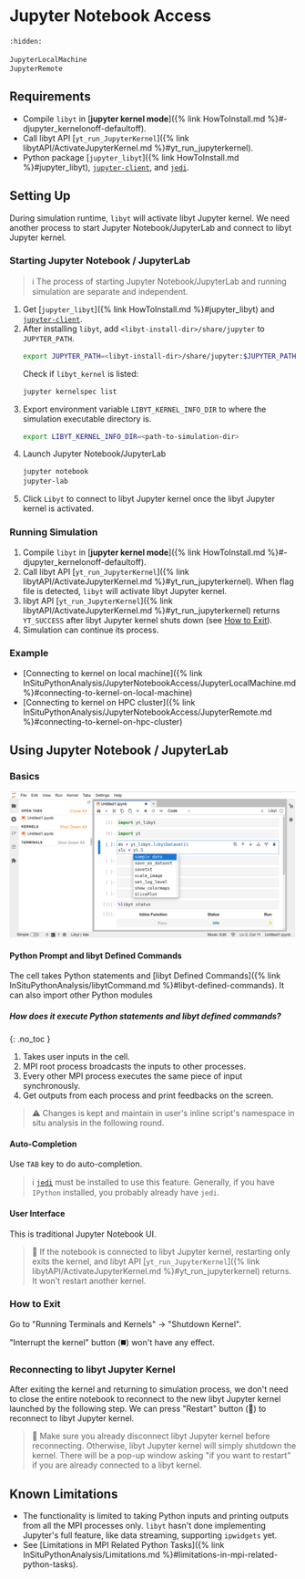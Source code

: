 # Jupyter Notebook Access

```{toctree}
:hidden:

JupyterLocalMachine
JupyterRemote
```

## Requirements

- Compile `libyt` in [**jupyter kernel mode**]({% link HowToInstall.md %}#-djupyter_kernelonoff-defaultoff).
- Call libyt API [`yt_run_JupyterKernel`]({% link libytAPI/ActivateJupyterKernel.md %}#yt_run_jupyterkernel).
- Python package [`jupyter_libyt`]({% link HowToInstall.md %}#jupyter_libyt), [`jupyter-client`](https://jupyter-client.readthedocs.io/en/stable/index.html), and [`jedi`](https://jedi.readthedocs.io/en/latest/).

## Setting Up

During simulation runtime, `libyt` will activate libyt Jupyter kernel. 
We need another process to start Jupyter Notebook/JupyterLab and connect to libyt Jupyter kernel. 

### Starting Jupyter Notebook / JupyterLab

> :information_source: The process of starting Jupyter Notebook/JupyterLab and running simulation are separate and independent.

1. Get [`jupyter_libyt`]({% link HowToInstall.md %}#jupyter_libyt) and [`jupyter-client`](https://jupyter-client.readthedocs.io/en/stable/index.html).
2. After installing `libyt`, add `<libyt-install-dir>/share/jupyter` to `JUPYTER_PATH`.
   ```bash
   export JUPYTER_PATH=<libyt-install-dir>/share/jupyter:$JUPYTER_PATH
   ```
   Check if `libyt_kernel` is listed:
   ```bash
   jupyter kernelspec list
   ```
3. Export environment variable `LIBYT_KERNEL_INFO_DIR` to where the simulation executable directory is.
   ```bash
   export LIBYT_KERNEL_INFO_DIR=<path-to-simulation-dir>
   ```
4. Launch Jupyter Notebook/JupyterLab
   ```bash
   jupyter notebook 
   jupyter-lab
   ```
5. Click `Libyt` to connect to libyt Jupyter kernel once the libyt Jupyter kernel is activated.

### Running Simulation

1. Compile `libyt` in [**jupyter kernel mode**]({% link HowToInstall.md %}#-djupyter_kernelonoff-defaultoff).
2. Call libyt API [`yt_run_JupyterKernel`]({% link libytAPI/ActivateJupyterKernel.md %}#yt_run_jupyterkernel). When flag file is detected, `libyt` will activate libyt Jupyter kernel.
3. libyt API [`yt_run_JupyterKernel`]({% link libytAPI/ActivateJupyterKernel.md %}#yt_run_jupyterkernel) returns `YT_SUCCESS` after libyt Jupyter kernel shuts down (see [How to Exit](#how-to-exit)).
4. Simulation can continue its process.

### Example

- [Connecting to kernel on local machine]({% link InSituPythonAnalysis/JupyterNotebookAccess/JupyterLocalMachine.md %}#connecting-to-kernel-on-local-machine)
- [Connecting to kernel on HPC cluster]({% link InSituPythonAnalysis/JupyterNotebookAccess/JupyterRemote.md %}#connecting-to-kernel-on-hpc-cluster)

## Using Jupyter Notebook / JupyterLab

### Basics

![](../../_static/img/JupyterNB-Basics.png)

#### Python Prompt and libyt Defined Commands

The cell takes Python statements and [libyt Defined Commands]({% link InSituPythonAnalysis/libytCommand.md %}#libyt-defined-commands).
It can also import other Python modules

##### How does it execute Python statements and libyt defined commands?
{: .no_toc }
1. Takes user inputs in the cell.
2. MPI root process broadcasts the inputs to other processes.
3. Every other MPI process executes the same piece of input synchronously.
4. Get outputs from each process and print feedbacks on the screen.

> :warning: Changes is kept and maintain in user's inline script's namespace in situ analysis in the following round.

#### Auto-Completion

Use `TAB` key to do auto-completion. 

> :information_source: [`jedi`](https://jedi.readthedocs.io/en/latest/) must be installed to use this feature. Generally, if you have `IPython` installed, you probably already have `jedi`.

#### User Interface

This is traditional Jupyter Notebook UI.

> :lizard: If the notebook is connected to libyt Jupyter kernel, restarting only exits the kernel, and libyt API [`yt_run_JupyterKernel`]({% link libytAPI/ActivateJupyterKernel.md %}#yt_run_jupyterkernel) returns. It won't restart another kernel.

### How to Exit

Go to "Running Terminals and Kernels" -> "Shutdown Kernel". 

"Interrupt the kernel" button (:black_medium_square:) won't have any effect.


### Reconnecting to libyt Jupyter Kernel

After exiting the kernel and returning to simulation process, we don't need to close the entire notebook to reconnect to the new libyt Jupyter kernel launched by the following step.
We can press "Restart" button (:arrows_counterclockwise:) to reconnect to libyt Jupyter kernel.

> :lizard: Make sure you already disconnect libyt Jupyter kernel before reconnecting. Otherwise, libyt Jupyter kernel will simply shutdown the kernel. There will be a pop-up window asking "if you want to restart" if you are already connected to a libyt kernel. 

## Known Limitations
- The functionality is limited to taking Python inputs and printing outputs from all the MPI processes only. `libyt` hasn't done implementing Jupyter's full feature, like data streaming, supporting `ipwidgets` yet.
- See [Limitations in MPI Related Python Tasks]({% link InSituPythonAnalysis/Limitations.md %}#limitations-in-mpi-related-python-tasks).

